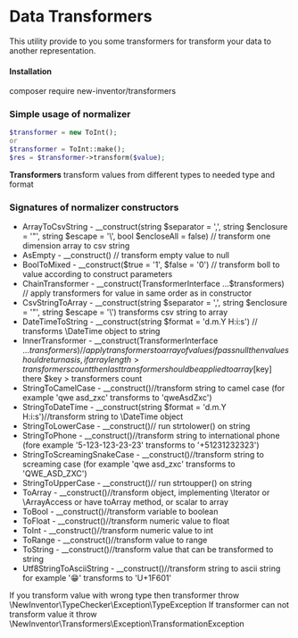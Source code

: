 # Data Transformers
This utility provide to you some transformers for transform your data to another representation. 

#### Installation

composer require new-inventor/transformers

### Simple usage of normalizer

```php
$transformer = new ToInt();
or
$transformer = ToInt::make();
$res = $transformer->transform($value);
```

**Transformers** transform values from different types to needed type and format

### Signatures of normalizer constructors
* ArrayToCsvString - __construct(string $separator = ',', string $enclosure = '"', string $escape = '\\', bool $encloseAll = false) // transform one dimension array to csv string
* AsEmpty - __construct() // transform empty value to null
* BoolToMixed - __construct($true = '1', $false = '0') // transform boll to value according to construct parameters
* ChainTransformer - __construct(TransformerInterface  ...$transformers) // apply transformers for value in same order as in constructor
* CsvStringToArray - __construct(string $separator = ',', string $enclosure = '"', string $escape = '\\') transforms csv string to array
* DateTimeToString - __construct(string $format = 'd.m.Y H:i:s') // transforms \DateTime object to string
* InnerTransformer - __construct(TransformerInterface ...$transformers)// apply transformers to array of values if pass null then value should return as is, if array length > transformers count then last transformer should be applied to array[$key] there $key > transformers count
* StringToCamelCase - __construct()//transform string to camel case (for example 'qwe asd_zxc' transforms to 'qweAsdZxc')
* StringToDateTime - __construct(string $format = 'd.m.Y H:i:s')//transform string to \DateTime object
* StringToLowerCase - __construct()// run strtolower() on string
* StringToPhone - __construct()//transform string to international phone (fore example '5-123-123-23-23' transforms to '+51231232323')
* StringToScreamingSnakeCase - __construct()//transform string to screaming case (for example 'qwe asd_zxc' transforms to 'QWE_ASD_ZXC')
* StringToUpperCase - __construct()// run strtoupper() on string
* ToArray - __construct()//transform object, implementing \Iterator or \ArrayAccess or have toArray method, or scalar to array
* ToBool - __construct()//transform variable to boolean
* ToFloat - __construct()//transform numeric value to float
* ToInt - __construct()//transform numeric value to int
* ToRange - __construct()//transform value to range
* ToString - __construct()//transform value that can be transformed to string
* Utf8StringToAsciiString - __construct()//transform string to ascii string for example '😁' transforms to 'U+1F601'

If you transform value with wrong type then transformer throw \NewInventor\TypeChecker\Exception\TypeException
If transformer can not transform value it throw \NewInventor\Transformers\Exception\TransformationException